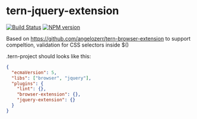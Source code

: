 # tern-jquery-extension

[![Build Status](https://secure.travis-ci.org/angelozerr/tern-browser-extension.png)](http://travis-ci.org/angelozerr/tern-jquery-extension)
[![NPM version](https://img.shields.io/npm/v/tern-jquery-extension.svg)](https://www.npmjs.org/package/tern-jquery-extension) 

Based on https://github.com/angelozerr/tern-browser-extension to support compeltion, validation for CSS selectors inside $() 

.tern-project should looks like this:

```json
{
  "ecmaVersion": 5,
  "libs": ["browser", "jquery"],
  "plugins": {
    "lint": {},
    "browser-extension": {},
    "jquery-extension": {}
  }
}